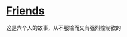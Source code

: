 # [Friends](https://wenku.baidu.com/view/2e87630b9b89680202d8250f.html?rec_flag=default&sxts=1569673371302)

这是六个人的故事，从不服输而又有强烈控制欲的